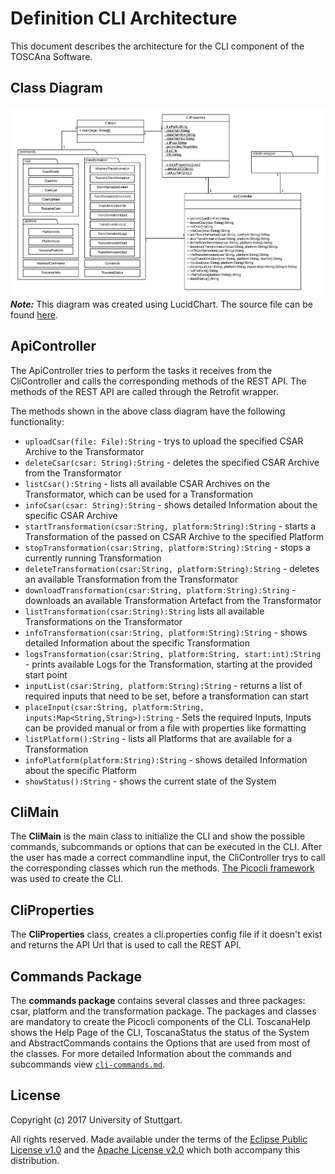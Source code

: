 # Definition CLI Architecture
This document describes the architecture for the CLI component of the TOSCAna Software.

## Class Diagram
![Class Diagram](img/cli_class_diagram.png)
***Note:*** This diagram was created using LucidChart. The source file can be found [here](https://www.lucidchart.com/invitations/accept/6c4ca4c7-d79a-4fee-82ba-6a79e2971f39).

## ApiController
The ApiController tries to perform the tasks it receives from the CliController and calls the corresponding methods of the REST API. The methods of the REST API are called through the Retrofit wrapper.

The methods shown in the above class diagram have the following functionality:
* `uploadCsar(file: File):String` - trys to upload the specified CSAR Archive to the Transformator
* `deleteCsar(csar: String):String` - deletes the specified CSAR Archive from the Transformator
* `listCsar():String` - lists all available CSAR Archives on the Transformator, which can be used for a Transformation
* `infoCsar(csar: String):String` - shows detailed Information about the specific CSAR Archive
* `startTransformation(csar:String, platform:String):String` - starts a Transformation of the passed on CSAR Archive to the specified Platform
* `stopTransformation(csar:String, platform:String):String` - stops a currently running Transformation
* `deleteTransformation(csar:String, platform:String):String` - deletes an available Transformation from the Transformator
* `downloadTransformation(csar:String, platform:String):String` - downloads an available Transformation Artefact from the Transformator
* `listTransformation(csar:String):String` lists all available Transformations on the Transformator
* `infoTransformation(csar:String, platform:String):String` - shows detailed Information about the specific Transformation
* `logsTransformation(csar:String, platform:String, start:int):String` - prints available Logs for the Transformation, starting at the provided start point
* `inputList(csar:String, platform:String):String` - returns a list of required inputs that need to be set, before a transformation can start
* `placeInput(csar:String, platform:String, inputs:Map<String,String>):String` -  Sets the required Inputs, Inputs can be provided manual or from a file with properties like formatting
* `listPlatform():String` - lists all Platforms that are available for a Transformation
* `infoPlatform(platform:String):String` - shows detailed Information about the specific Platform
* `showStatus():String` - shows the current state of the System

## CliMain

The **CliMain** is the main class to initialize the CLI and show the possible commands, subcommands or options that can be executed in the CLI. After the user has made a correct commandline input, the CliController trys to call the corresponding classes which run the methods. [The Picocli framework](http://picocli.info/) was used to create the CLI.

## CliProperties

The **CliProperties** class, creates a cli.properties config file if it doesn't exist and returns the API Url that is used to call the REST API.

## Commands Package
The **commands package** contains several classes and three packages: csar, platform and the transformation package. The packages and classes are mandatory to create the Picocli components of the CLI.
ToscanaHelp shows the Help Page of the CLI, ToscanaStatus the status of the System and AbstractCommands contains the Options that are used from most of the classes.
For more detailed Information about the commands and subcommands view [`cli-commands.md`](cli-commands.md).

## License

Copyright (c) 2017 University of Stuttgart.

All rights reserved. Made available under the terms of the [Eclipse Public License v1.0] and the [Apache License v2.0] which both accompany this distribution.

 [Apache License v2.0]: http://www.apache.org/licenses/LICENSE-2.0.html
 [Eclipse Public License v1.0]: http://www.eclipse.org/legal/epl-v10.html
